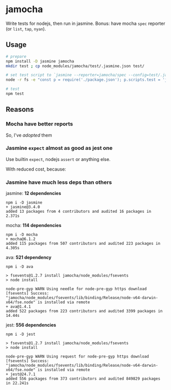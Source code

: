 # jamocha

Write tests for nodejs, then run in jasmine. Bonus: have mocha `spec` reporter (or `list`, `tap`, `nyan`).

## Usage

```sh
# prepare
npm install -D jasmine jamocha
mkdir test ; cp node_modules/jamocha/test/.jasmine.json test/

# set test script to `jasmine --reporter=jamocha/spec --config=test/.jasmine.json`
node -r fs -e "const p = require('./package.json'); p.scripts.test = 'jasmine --reporter=jamocha/spec --config=test/.jasmine.json'; fs.writeFileSync ('./package.json', JSON.stringify (p, null, 2));"

# test
npm test

```


## Reasons

### Mocha have better reports

So, I've *adopted* them

### Jasmine `expect` almost as good as jest one

Use builtin `expect`, nodejs `assert` or anything else.

With reduced cost, because:

### Jasmine have much less deps than others

jasmine: **12 dependencies**

```
npm i -D jasmine
+ jasmine@3.4.0
added 13 packages from 4 contributors and audited 16 packages in 2.371s
```

mocha: **114 dependencies**

```
npm i -D mocha
+ mocha@6.1.2
added 115 packages from 507 contributors and audited 223 packages in 4.305s
```

ava: **521 dependency**

```
npm i -D ava

> fsevents@1.2.7 install jamocha/node_modules/fsevents
> node install

node-pre-gyp WARN Using needle for node-pre-gyp https download 
[fsevents] Success: "jamocha/node_modules/fsevents/lib/binding/Release/node-v64-darwin-x64/fse.node" is installed via remote
+ ava@1.4.1
added 522 packages from 223 contributors and audited 3399 packages in 14.44s
```

jest: **556 dependencies**

```
npm i -D jest

> fsevents@1.2.7 install jamocha/node_modules/fsevents
> node install

node-pre-gyp WARN Using request for node-pre-gyp https download 
[fsevents] Success: "jamocha/node_modules/fsevents/lib/binding/Release/node-v64-darwin-x64/fse.node" is installed via remote
+ jest@24.7.1
added 556 packages from 373 contributors and audited 849829 packages in 22.241s
```

